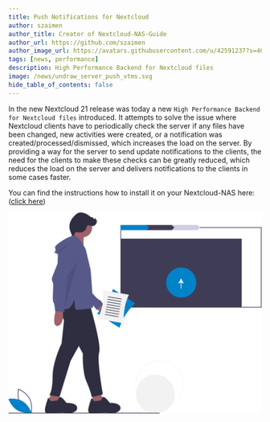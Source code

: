 ```yaml
---
title: Push Notifications for Nextcloud
author: szaimen
author_title: Creator of Nextcloud-NAS-Guide
author_url: https://github.com/szaimen
author_image_url: https://avatars.githubusercontent.com/u/42591237?s=460&v=4
tags: [news, performance]
description: High Performance Backend for Nextcloud files
image: /news/undraw_server_push_vtms.svg
hide_table_of_contents: false
---
```


In the new Nextcloud 21 release was today a new `High Performance Backend for Nextcloud files` introduced. It attempts to solve the issue where Nextcloud clients have to periodically check the server if any files have been changed, new activities were created, or a notification was created/processed/dismissed, which increases the load on the server. By providing a way for the server to send update notifications to the clients, the need for the clients to make these checks can be greatly reduced, which reduces the load on the server and delivers notifications to the clients in some cases faster.

You can find the instructions how to install it on your Nextcloud-NAS here: ([click here](/docs/notify_push))

![Push Notifications](/news/undraw_server_push_vtms.svg)

<!--The following comment will skip the article in the News overview.-->
<!--truncate-->
